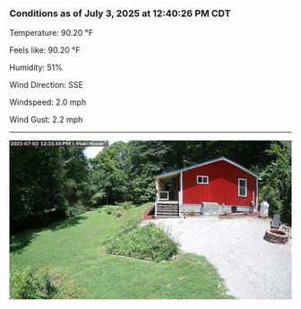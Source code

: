 ### Conditions as of July 3, 2025 at 12:40:26 PM CDT 

Temperature: 90.20 &deg;F

Feels like: 90.20 &deg;F

Humidity: 51%

Wind Direction: SSE

Windspeed: 2.0 mph

Wind Gust: 2.2 mph

---

<img src="./images/latest.jpeg"/>

